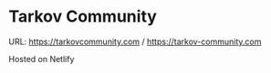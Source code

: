 # Tarkov Community

URL: https://tarkovcommunity.com / https://tarkov-community.com

Hosted on Netlify
